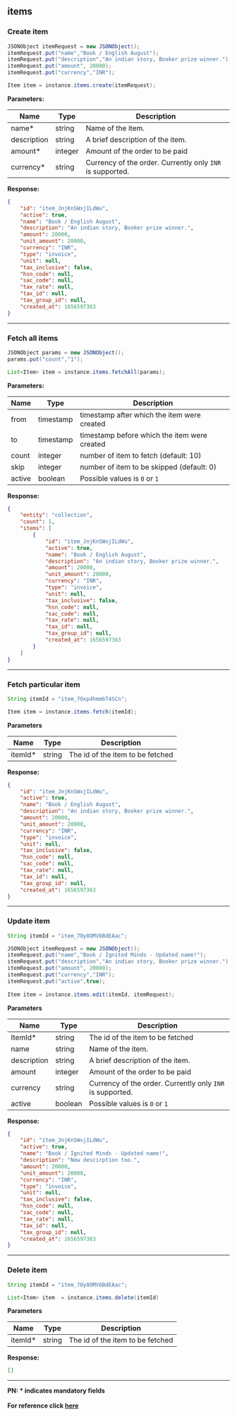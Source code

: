 ## items

### Create item

```java
JSONObject itemRequest = new JSONObject();
itemRequest.put("name","Book / English August");
itemRequest.put("description","An indian story, Booker prize winner.");
itemRequest.put("amount", 20000);
itemRequest.put("currency","INR");

Item item = instance.items.create(itemRequest);
```

**Parameters:**

| Name        | Type    | Description                                                                  |
|-------------|---------|------------------------------------------------------------------------------|
| name*       | string | Name of the item.                    |
| description | string  | A brief description of the item.  |
| amount*     | integer  | Amount of the order to be paid     |
| currency*   | string  | Currency of the order. Currently only `INR` is supported.    |

**Response:**
```json
{
    "id": "item_JnjKnSWxjILdWu",
    "active": true,
    "name": "Book / English August",
    "description": "An indian story, Booker prize winner.",
    "amount": 20000,
    "unit_amount": 20000,
    "currency": "INR",
    "type": "invoice",
    "unit": null,
    "tax_inclusive": false,
    "hsn_code": null,
    "sac_code": null,
    "tax_rate": null,
    "tax_id": null,
    "tax_group_id": null,
    "created_at": 1656597363
}
```

-------------------------------------------------------------------------------------------------------

### Fetch all items

```java
JSONObject params = new JSONObject();
params.put("count","1");

List<Item> item = instance.items.fetchAll(params);
```
**Parameters:**

| Name  | Type      | Description                                      |
|-------|-----------|--------------------------------------------------|
| from  | timestamp | timestamp after which the item were created  |
| to    | timestamp | timestamp before which the item were created |
| count | integer   | number of item to fetch (default: 10)        |
| skip  | integer   | number of item to be skipped (default: 0)    |
| active   | boolean  | Possible values is `0` or `1` |

**Response:**
```json
{
    "entity": "collection",
    "count": 1, 
    "items": [
        {
            "id": "item_JnjKnSWxjILdWu",
            "active": true,
            "name": "Book / English August",
            "description": "An indian story, Booker prize winner.",
            "amount": 20000,
            "unit_amount": 20000,
            "currency": "INR",
            "type": "invoice",
            "unit": null,
            "tax_inclusive": false,
            "hsn_code": null,
            "sac_code": null,
            "tax_rate": null,
            "tax_id": null,
            "tax_group_id": null,
            "created_at": 1656597363
        }
    ]
}

```
-------------------------------------------------------------------------------------------------------
### Fetch particular item

```java
String itemId = "item_7Oxp4hmm6T4SCn";

Item item = instance.items.fetch(itemId);
```
**Parameters**

| Name    | Type   | Description                         |
|---------|--------|-------------------------------------|
| itemId* | string | The id of the item to be fetched |

**Response:**
```json
{
    "id": "item_JnjKnSWxjILdWu",
    "active": true,
    "name": "Book / English August",
    "description": "An indian story, Booker prize winner.",
    "amount": 20000,
    "unit_amount": 20000,
    "currency": "INR",
    "type": "invoice",
    "unit": null,
    "tax_inclusive": false,
    "hsn_code": null,
    "sac_code": null,
    "tax_rate": null,
    "tax_id": null,
    "tax_group_id": null,
    "created_at": 1656597363
}
```

-------------------------------------------------------------------------------------------------------

### Update item

```java
String itemId = "item_7Oy8OMV6BdEAac";

JSONObject itemRequest = new JSONObject();
itemRequest.put("name","Book / Ignited Minds - Updated name!");
itemRequest.put("description","An indian story, Booker prize winner.");
itemRequest.put("amount", 20000);
itemRequest.put("currency","INR");
itemRequest.put("active",true);
              
Item item = instance.items.edit(itemId, itemRequest);
```
**Parameters**

| Name        | Type   | Description                         |
|-------------|--------|-------------------------------------|
| ItemId*     | string | The id of the item to be fetched |
| name        | string | Name of the item.                    |
| description | string  | A brief description of the item.  |
| amount      | integer  | Amount of the order to be paid     |
| currency    | string  | Currency of the order. Currently only `INR` is supported.    |
| active      | boolean  | Possible values is `0` or `1` |

**Response:**

```json
{
    "id": "item_JnjKnSWxjILdWu",
    "active": true,
    "name": "Book / Ignited Minds - Updated name!",
    "description": "New descirption too.",
    "amount": 20000,
    "unit_amount": 20000,
    "currency": "INR",
    "type": "invoice",
    "unit": null,
    "tax_inclusive": false,
    "hsn_code": null,
    "sac_code": null,
    "tax_rate": null,
    "tax_id": null,
    "tax_group_id": null,
    "created_at": 1656597363
}
```
-------------------------------------------------------------------------------------------------------
### Delete item

```java
String itemId = "item_7Oy8OMV6BdEAac";

List<Item> item  = instance.items.delete(itemId)
```
**Parameters**

| Name     | Type   | Description                         |
|----------|--------|-------------------------------------|
| itemId* | string | The id of the item to be fetched |

**Response:**

```json
[]
```
-------------------------------------------------------------------------------------------------------

**PN: * indicates mandatory fields**
<br>
<br>
**For reference click [here](https://razorpay.com/docs/api/items)**